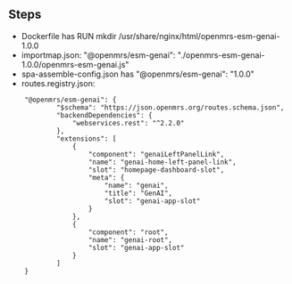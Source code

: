 

## Steps

* Dockerfile has RUN mkdir /usr/share/nginx/html/openmrs-esm-genai-1.0.0
* importmap.json:         "@openmrs/esm-genai": "./openmrs-esm-genai-1.0.0/openmrs-esm-genai.js"
* spa-assemble-config.json has         "@openmrs/esm-genai": "1.0.0"
* routes.registry.json:
```
    "@openmrs/esm-genai": {
            "$schema": "https://json.openmrs.org/routes.schema.json",
            "backendDependencies": {
                "webservices.rest": "^2.2.0"
            },
            "extensions": [
                {
                    "component": "genaiLeftPanelLink",
                    "name": "genai-home-left-panel-link",
                    "slot": "homepage-dashboard-slot",
                    "meta": {
                        "name": "genai",
                        "title": "GenAI",
                        "slot": "genai-app-slot"
                    }
                },
                {
                    "component": "root",
                    "name": "genai-root",
                    "slot": "genai-app-slot"
                }
            ]
    }
```
